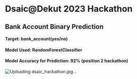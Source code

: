 # Dsaic@Dekut 2023 Hackathon
## Bank Account Binary Prediction

#### Target: bank_account(yes/no)
#### Model Used: RandomForestClassifier
#### Model Accuracy for Prediction: 92% (position 2 hackathon)

![Uploading dsaic_hackathon.jpg…]()










